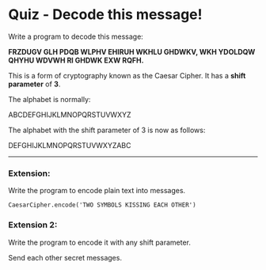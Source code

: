 # Quiz - Decode this message!

Write a program to decode this message:

**FRZDUGV GLH PDQB WLPHV EHIRUH WKHLU GHDWKV, WKH YDOLDQW QHYHU WDVWH RI GHDWK
EXW RQFH.**

This is a form of cryptography known as the Caesar Cipher. It has a **shift parameter** of **3**.

The alphabet is normally:

ABCDEFGHIJKLMNOPQRSTUVWXYZ

The alphabet with the shift parameter of 3 is now as follows:

DEFGHIJKLMNOPQRSTUVWXYZABC

---

### Extension:

Write the program to encode plain text into messages.

```
CaesarCipher.encode('TWO SYMBOLS KISSING EACH OTHER')
```

### Extension 2:

Write the program to encode it with any shift parameter.

Send each other secret messages.
